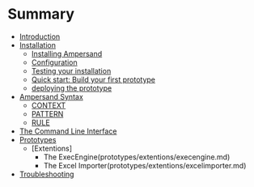# Summary

* [Introduction](intro.md)
* [Installation](installation/installation.md)
   * [Installing Ampersand](installation/installing_ampersand.md)
   * [Configuration](installation/configuration.md)
   * [Testing your installation](installation/testing_your_installation.md)
   * [Quick start: Build your first prototype](installation/quick_start_build_your_first_prototype.md)
   * [deploying the prototype](installation/deploying_the_prototype.md)
* [Ampersand Syntax](syntax/syntax.md)
   * [CONTEXT](syntax/context.md)
   * [PATTERN](syntax/pattern.md)
   * [RULE](syntax/rule.md)
* [The Command Line Interface](command-line-interface/command-line-interface.md)
* [Prototypes](prototypes/prototypes.md)
   * [Extentions] 
      * The ExecEngine(prototypes/extentions/execengine.md)
      * The Excel Importer(prototypes/extentions/excelimporter.md)
* [Troubleshooting](troubleshooting/troubleshooting.md)

